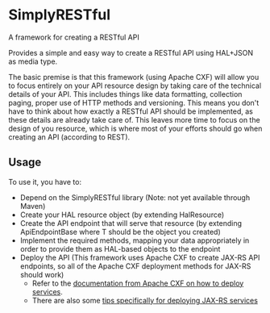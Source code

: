 # SimplyRESTful
A framework for creating a RESTful API

Provides a simple and easy way to create a RESTful API using HAL+JSON as media type.

The basic premise is that this framework (using Apache CXF) will allow you to focus entirely on your API resource design by 
taking care of the technical details of your API. This includes things like data formatting, collection paging, proper use of HTTP methods and versioning. This means you don't have to think about how exactly a RESTful API should be implemented, as these details are already take care of. This leaves more time to focus on the design of you resource, which is where most of your efforts should go when creating an API (according to REST).

## Usage
To use it, you have to: 
* Depend on the SimplyRESTful library (Note: not yet available through Maven)
* Create your HAL resource object (by extending HalResource)
* Create the API endpoint that will serve that resource (by extending ApiEndpointBase<T> where T should be the object you created)
* Implement the required methods, mapping your data appropriately in order to provide them as HAL-based objects to the endpoint
* Deploy the API (This framework uses Apache CXF to create JAX-RS API endpoints, so all of the Apache CXF deployment methods for JAX-RS should work)
    * Refer to the [documentation from Apache CXF on how to deploy services](http://cxf.apache.org/docs/deployment.html). 
    * There are also some [tips specifically for deploying JAX-RS services](https://cwiki.apache.org/confluence/display/CXF20DOC/JAX-RS+Deployment)
    